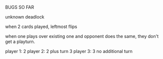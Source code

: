 BUGS SO FAR


unknown deadlock
 
when 2 cards played, leftmost flips

when one plays over existing one and opponent does the same, they don't get a playturn.

player 1: 2
player 2: 2 plus turn 3
player 3: 3 no additional turn

